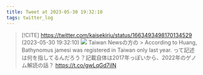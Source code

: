```yaml
---
title: Tweet at 2023-05-30 19:32:10
tags: twitter_log
---
```


> [!CITE] https://twitter.com/kaisekiriu/status/1663493498170134529 (2023-05-30 19:32:10)
> ![](https://twitter.com/kaisekiriu/status/1663493498170134529)
> Taiwan Newsの方の
> &gt; According to Huang, Bathynomus jamesi was registered in Taiwan only last year.
> って記述は何を指してるんだろう？記載自体は2017年っぽいから、2022年のゲノム解読の話？
> https://t.co/gwLqGd7iIN
